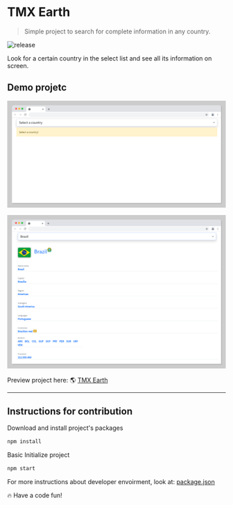 # TMX Earth

> Simple project to search for complete information in any country.

![release](https://img.shields.io/github/release-date/tjmelo/tmx-earth?label=Release)


Look for a certain country in the select list and see all its information on screen.

## Demo projetc

![Screen](https://github.com/tjmelo/tmx-earth/blob/main/public/select-country1.png)


![Screen](https://github.com/tjmelo/tmx-earth/blob/main/public/select-country2.png)



Preview project here:
:earth_americas: [TMX Earth](https://tjmelo.github.io/tmx-earth/)

<hr>

## Instructions for contribution

Download and install project's packages

```javascript
npm install
```

Basic Initialize project

```javascript
npm start
```

For more instructions about developer envoirment, look at: [package.json](https://github.com/tjmelo/tmx-earth/blob/main/package.json)

:fire: Have a code fun!
